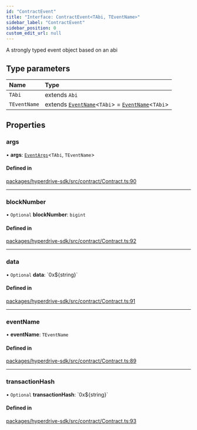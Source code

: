 ```yaml
---
id: "ContractEvent"
title: "Interface: ContractEvent<TAbi, TEventName>"
sidebar_label: "ContractEvent"
sidebar_position: 0
custom_edit_url: null
---
```


A strongly typed event object based on an abi

## Type parameters

| Name | Type |
| :------ | :------ |
| `TAbi` | extends `Abi` |
| `TEventName` | extends [`EventName`](../#eventname)<`TAbi`\> = [`EventName`](../#eventname)<`TAbi`\> |

## Properties

### args

• **args**: [`EventArgs`](../#eventargs)<`TAbi`, `TEventName`\>

#### Defined in

[packages/hyperdrive-sdk/src/contract/Contract.ts:90](https://github.com/delvtech/hyperdrive-monorepo/blob/e9b3f15/packages/hyperdrive-sdk/src/contract/Contract.ts#L90)

___

### blockNumber

• `Optional` **blockNumber**: `bigint`

#### Defined in

[packages/hyperdrive-sdk/src/contract/Contract.ts:92](https://github.com/delvtech/hyperdrive-monorepo/blob/e9b3f15/packages/hyperdrive-sdk/src/contract/Contract.ts#L92)

___

### data

• `Optional` **data**: \`0x${string}\`

#### Defined in

[packages/hyperdrive-sdk/src/contract/Contract.ts:91](https://github.com/delvtech/hyperdrive-monorepo/blob/e9b3f15/packages/hyperdrive-sdk/src/contract/Contract.ts#L91)

___

### eventName

• **eventName**: `TEventName`

#### Defined in

[packages/hyperdrive-sdk/src/contract/Contract.ts:89](https://github.com/delvtech/hyperdrive-monorepo/blob/e9b3f15/packages/hyperdrive-sdk/src/contract/Contract.ts#L89)

___

### transactionHash

• `Optional` **transactionHash**: \`0x${string}\`

#### Defined in

[packages/hyperdrive-sdk/src/contract/Contract.ts:93](https://github.com/delvtech/hyperdrive-monorepo/blob/e9b3f15/packages/hyperdrive-sdk/src/contract/Contract.ts#L93)
